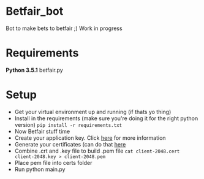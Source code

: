 # Betfair_bot

Bot to make bets to betfair ;)
Work in progress

# Requirements
**Python 3.5.1**
betfair.py

# Setup
* Get your virtual environment up and running (if thats yo thing)
* Install in the requirements (make sure you're doing it for the right python version) ```pip install -r requirements.txt```
* Now Betfair stuff time
* Create your application key. Click [here](https://developer.betfair.com/get-started/#exchange-api) for more information
* Generate your certificates (can do that [here](http://www.bespokebots.com/betfair-ssl-certs.php)
* Combine .crt and .key file to build .pem file `cat client-2048.cert client-2048.key > client-2048.pem`
* Place pem file into certs folder
* Run python main.py
